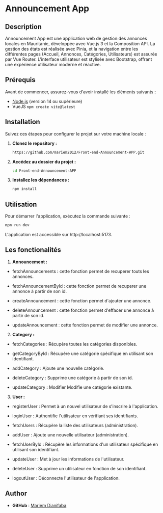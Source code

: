 # Announcement App

## Description

Announcement App est une application web de gestion des annonces locales en Mauritanie, développée avec Vue.js 3 et la Composition API. La gestion des états est réalisée avec Pinia, et la navigation entre les différentes pages (Accueil, Annonces, Catégories, Utilisateurs) est assurée par Vue Router. L'interface utilisateur est stylisée avec Bootstrap, offrant une expérience utilisateur moderne et réactive.

## Prérequis

Avant de commencer, assurez-vous d'avoir installé les éléments suivants :

- [Node.js](https://nodejs.org/) (version 14 ou supérieure)
- VueJS `npm create vite@latest`


## Installation

Suivez ces étapes pour configurer le projet sur votre machine locale :

1. **Clonez le repository :**

    ```bash
    https://github.com/mariem2012/Front-end-Announcement-APP.git
    ```

2. **Accédez au dossier du projet :**

    ```bash
    cd Front-end-Announcement-APP
    ```

3. **Installez les dépendances :**

    ```bash
    npm install
    ```

## Utilisation

Pour démarrer l'application, exécutez la commande suivante :

```bash
npm run dev
```
L'application est accessible sur http://localhost:5173.

## Les fonctionalités

1. **Announcement :** 

 - fetchAnnouncements : cette fonction permet de recuperer touts les annonces.
   
 - fetchAnnouncementById : cette fonction permet de recuperer une annonce à partir de son id.
   
 - createAnnouncement : cette fonction permet d'ajouter une annonce.
 
 - deleteAnnouncement : cette fonction permet d'effacer une annonce à partir de son id.
 
 - updateAnnouncement :  cette fonction permet de modifier une annonce.
2. **Category :** 

 - fetchCategories : Récupère toutes les catégories disponibles.
 - getCategoryById : Récupère une catégorie spécifique en utilisant son identifiant.

 - addCategory : Ajoute une nouvelle catégorie.
 - deleteCategory : Supprime une catégorie à partir de son id.
 
 - updateCategory : Modifier Modifie une catégorie existante.
3. **User  :** 

 - registerUser  : Permet à un nouvel utilisateur de s'inscrire à l'application.
 - loginUser  : Authentifie l'utilisateur en vérifiant ses identifiants.
 - fetchUsers : Récupère la liste des utilisateurs (administration).
 - addUser : Ajoute une nouvelle utilisateur (administration).
 - fetchUserById : Récupère les informations d'un utilisateur spécifique en utilisant son identifiant.
 
 - updateUser : Met à jour les informations de l'utilisateur.
 - deleteUser : Supprime un utilisateur en fonction de son identifiant.
 - logoutUser : Déconnecte l'utilisateur de l'application.
 
## Author
- **GitHub** : [Mariem Dianifaba](https://github.com/mariem2012)


